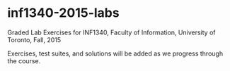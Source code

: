# inf1340-2015-labs
Graded Lab Exercises for INF1340, Faculty of Information, University of Toronto, Fall, 2015

Exercises, test suites, and solutions will be added as we progress through the course.
